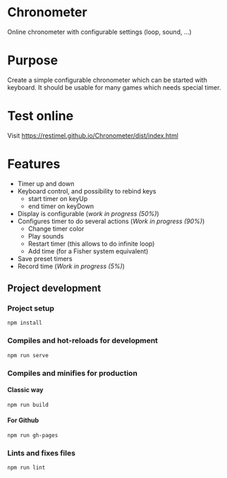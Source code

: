 # Chronometer
Online chronometer with configurable settings (loop, sound, ...)

# Purpose
Create a simple configurable chronometer which can be started with keyboard.
It should be usable for many games which needs special timer.

# Test online
Visit https://restimel.github.io/Chronometer/dist/index.html

# Features
* Timer up and down
* Keyboard control, and possibility to rebind keys
    * start timer on keyUp
    * end timer on keyDown
* Display is configurable (_work in progress (50%)_)
* Configures timer to do several actions (_Work in progress (90%)_)
    * Change timer color
    * Play sounds
    * Restart timer (this allows to do infinite loop)
    * Add time (for a Fisher system equivalent)
* Save preset timers
* Record time (_Work in progress (5%)_)

## Project development
### Project setup
```
npm install
```

### Compiles and hot-reloads for development
```
npm run serve
```

### Compiles and minifies for production
#### Classic way
```
npm run build
```

#### For Github
```
npm run gh-pages
```

### Lints and fixes files
```
npm run lint
```
